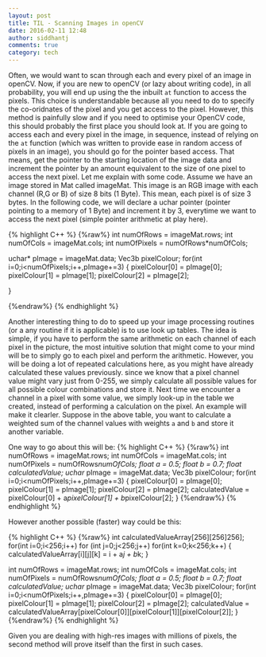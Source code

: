 ```yaml
---
layout: post
title: TIL - Scanning Images in openCV
date: 2016-02-11 12:48
author: siddhantj
comments: true
category: tech
---
```


Often, we would want to scan through each and every pixel of an image in openCV. Now, if you are new to openCV (or lazy about writing code), in all probability, you will end up using the the inbuilt `at` function to access the pixels. This choice is understandable because all you need to do to specify the co-oridnates of the pixel and you get access to the pixel. However, this method is painfully slow and if you need to optimise your OpenCV code, this should probably the first place you should look at. If you are going to access each and every pixel in the image, in sequence, instead of relying on the `at` function (which was written to provide ease in random access of pixels in an image), you should go for the pointer based access. That means, get the pointer to the starting location of the image data and increment the pointer by an amount equivalent to the size of one pixel to access the next pixel. Let me explain with some code. Assume we have an image stored in Mat called imageMat. This image is an RGB image with each channel (R,G or B) of size 8 bits (1 Byte). This mean, each pixel is of size 3 bytes. In the following code, we will declare a uchar pointer (pointer pointing to a memory of 1 Byte) and increment it by 3, everytime we want to access the next pixel (simple pointer arithmetic at play here). 

{% highlight C++ %}
{%raw%}
int numOfRows = imageMat.rows;
int numOfCols = imageMat.cols;
int numOfPixels = numOfRows*numOfCols;

uchar* pImage = imageMat.data;
Vec3b pixelColour;
for(int i=0;i<numOfPixels;i++,pImage+=3)
{
	pixelColour[0] = pImage[0];
	pixelColour[1] = pImage[1];
	pixelColour[2] = pImage[2];
	
}

{%endraw%}
{% endhighlight %}

Another interesting thing to do to speed up your image processing routines (or a any routine if it is applicable) is to use look up tables. The idea is simple, if you have to perform the same arithmetic on each channel of each pixel in the picture, the most intuitive solution that might come to your mind will be to simply go to each pixel and perform the arithmetic. However, you will be doing a lot of repeated calculations here, as you might have already calculated these values previously. since we know that a pixel channel value might vary just from 0-255, we simply calculate all possible values for all possible colour combinations and store it. Next time we encounter a channel in a pixel with some value, we simply look-up in the table we created, instead of performing a calculation on the pixel. An example will make it clearler. Suppose in the above table, you want to calculate a weighted sum of the channel values with weights `a` and `b` and store it another variable.

One way to go about this will be: 
{% highlight C++ %}
{%raw%}
int numOfRows = imageMat.rows;
int numOfCols = imageMat.cols;
int numOfPixels = numOfRows*numOfCols;
float a = 0.5;
float b = 0.7;
float calculatedValue;
uchar* pImage = imageMat.data;
Vec3b pixelColour;
for(int i=0;i<numOfPixels;i++,pImage+=3)
{
	pixelColour[0] = pImage[0];
	pixelColour[1] = pImage[1];
	pixelColour[2] = pImage[2];
	calculatedValue = pixelColour[0] + a*pixelColour[1] + b*pixelColour[2];
}
{%endraw%}
{% endhighlight %}

However another possible (faster) way could be this:

{% highlight C++ %}
{%raw%}
int calculatedValueArray[256][256]256];
for(int i=0;i<256;i++)
	for (int j=0;j<256;j++)
	for(int k=0;k<256;k++)
	{
		calculatedValueArray[i][j][k] = i + a*j + b*k;
	}

int numOfRows = imageMat.rows;
int numOfCols = imageMat.cols;
int numOfPixels = numOfRows*numOfCols;
float a = 0.5;
float b = 0.7;
float calculatedValue;
uchar* pImage = imageMat.data;
Vec3b pixelColour;
for(int i=0;i<numOfPixels;i++,pImage+=3)
{
	pixelColour[0] = pImage[0];
	pixelColour[1] = pImage[1];
	pixelColour[2] = pImage[2];
	calculatedValue = calculatedValueArray[pixelColour[0]][pixelColour[1]][pixelColour[2]];
}
{%endraw%}
{% endhighlight %}  

Given you are dealing with high-res images with millions of pixels, the second method will prove itself than the first in such cases.